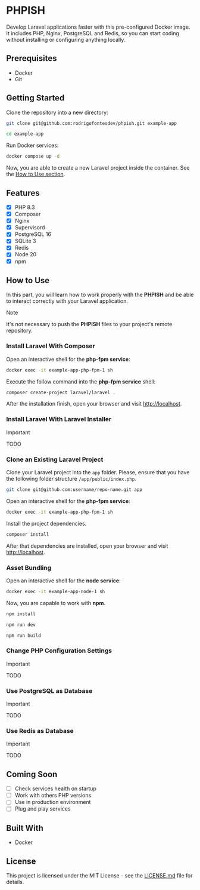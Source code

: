 # PHPISH

Develop Laravel applications faster with this pre-configured Docker image. It includes PHP, Nginx, PostgreSQL and Redis, so you can start coding without installing or configuring anything locally.

## Prerequisites

-   Docker
-   Git

## Getting Started

Clone the repository into a new directory:

```sh
git clone git@github.com:rodrigofontesdev/phpish.git example-app
```

```sh
cd example-app
```

Run Docker services:

```sh
docker compose up -d
```

Now, you are able to create a new Laravel project inside the container. See the [How to Use section](#how-to-use).

## Features

-   [x] PHP 8.3
-   [x] Composer
-   [x] Nginx
-   [x] Supervisord
-   [x] PostgreSQL 16
-   [x] SQLite 3
-   [x] Redis
-   [x] Node 20
-   [x] npm

## How to Use

In this part, you will learn how to work properly with the **PHPISH** and be able to interact correctly with your Laravel application.

> [!NOTE]
> It's not necessary to push the **PHPISH** files to your project's remote repository.

### Install Laravel With Composer

Open an interactive shell for the **php-fpm service**:

```sh
docker exec -it example-app-php-fpm-1 sh
```

Execute the follow command into the **php-fpm service** shell:

```sh
composer create-project laravel/laravel .
```

After the installation finish, open your browser and visit [http://localhost](http://localhost).

### Install Laravel With Laravel Installer

> [!IMPORTANT]
> TODO

### Clone an Existing Laravel Project

Clone your Laravel project into the `app` folder. Please, ensure that you have the following folder structure `/app/public/index.php`.

```sh
git clone git@github.com:username/repo-name.git app
```

Open an interactive shell for the **php-fpm service**:

```sh
docker exec -it example-app-php-fpm-1 sh
```

Install the project dependencies.

```sh
composer install
```

After that dependencies are installed, open your browser and visit [http://localhost](http://localhost).

### Asset Bundling

Open an interactive shell for the **node service**:

```sh
docker exec -it example-app-node-1 sh
```

Now, you are capable to work with **npm**.

```sh
npm install
```

```sh
npm run dev
```

```sh
npm run build
```

### Change PHP Configuration Settings

> [!IMPORTANT]
> TODO

### Use PostgreSQL as Database

> [!IMPORTANT]
> TODO

### Use Redis as Database

> [!IMPORTANT]
> TODO

## Coming Soon

-   [ ] Check services health on startup
-   [ ] Work with others PHP versions
-   [ ] Use in production environment
-   [ ] Plug and play services

## Built With

-   Docker

## License

This project is licensed under the MIT License - see the [LICENSE.md](LICENSE) file for details.
